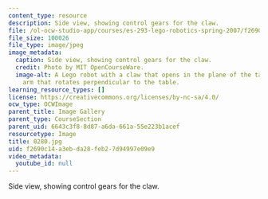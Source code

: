 ```yaml
---
content_type: resource
description: Side view, showing control gears for the claw.
file: /ol-ocw-studio-app/courses/es-293-lego-robotics-spring-2007/f2690c14a3ebda28feb27d94997e09e9_0280.jpg
file_size: 100026
file_type: image/jpeg
image_metadata:
  caption: Side view, showing control gears for the claw.
  credit: Photo by MIT OpenCourseWare.
  image-alt: A Lego robot with a claw that opens in the plane of the table, and an
    arm that rotates perpendicular to the table.
learning_resource_types: []
license: https://creativecommons.org/licenses/by-nc-sa/4.0/
ocw_type: OCWImage
parent_title: Image Gallery
parent_type: CourseSection
parent_uid: 6643c3f8-8d87-a6da-661a-55e223b1acef
resourcetype: Image
title: 0280.jpg
uid: f2690c14-a3eb-da28-feb2-7d94997e09e9
video_metadata:
  youtube_id: null
---
```

Side view, showing control gears for the claw.